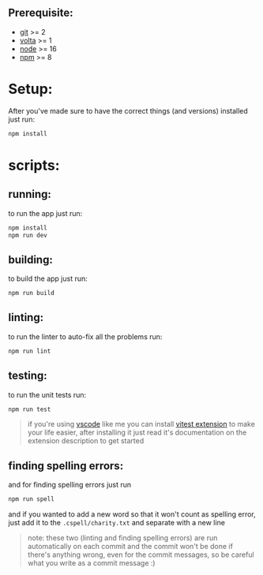 ## Prerequisite:

- [git][git] >= 2
- [volta][volta] >= 1
- [node][nodejs] >= 16
- [npm][npm] >= 8

# Setup:

After you've made sure to have the correct things (and versions) installed just
run:

```bash
npm install
```

# scripts:

## running:

to run the app just run:

```bash
npm install
npm run dev
```

## building:

to build the app just run:

```bash
npm run build
```

## linting:

to run the linter to auto-fix all the problems run:

```bash
npm run lint
```

## testing:

to run the unit tests run:

```bash
npm run test
```

> if you're using [vscode][vscode] like me you can install [vitest
> extension][vitest-extension] to make your life easier, after installing it
> just read it's documentation on the extension description to get started

## finding spelling errors:

and for finding spelling errors just run

```bash
npm run spell
```

and if you wanted to add a new word so that it won't count as spelling error,
just add it to the `.cspell/charity.txt` and separate with a new line

> note: these two (linting and finding spelling errors) are run automatically on
> each commit and the commit won't be done if there's anything wrong, even for
> the commit messages, so be careful what you write as a commit message :)

[git]: https://git-scm.com/
[nodejs]: https://nodejs.org/en/
[volta]: https://volta.sh/
[npm]: https://www.npmjs.com/
[vitest-extension]:
  https://marketplace.visualstudio.com/items?itemName=ZixuanChen.vitest-explorer
[vscode]: https://code.visualstudio.com/
